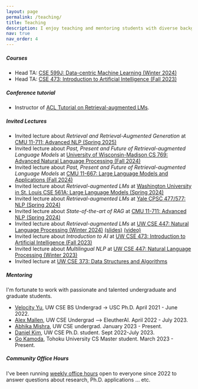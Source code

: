 ```yaml
---
layout: page
permalink: /teaching/
title: Teaching
description: I enjoy teaching and mentoring students with diverse backgrounds.
nav: true
nav_order: 4
---
```


##### Courses
- Head TA: [CSE 599J: Data-centric Machine Learning (Winter 2024)](https://koh.pw/cse599j/)
- Head TA: [CSE 473: Introduction to Artificial Intelligence (Fall 2023)](https://courses.cs.washington.edu/courses/cse473/23au/)


##### Conference tutorial
- Instructor of [ACL Tutorial on Retrieval-augmented LMs](https://acl2023-retrieval-lm.github.io/?utm_source=pocket_saves).


##### Invited Lectures
- Invited lecture about *Retrieval and Retrieval-Augmented Generation* at [CMU 11-711: Advanced NLP (Spring 2025)](https://cmu-l3.github.io/anlp-spring2025/)
- Invited lecture about *Past, Present and Future of Retrieval-augmented Language Models* at [University of Wisconsin-Madison CS 769: Advanced Natural Language Processing (Fall 2024)](https://junjiehu.github.io/cs769-fall24/lectures/)
- Invited lecture about *Past, Present and Future of Retrieval-augmented Language Models* at [CMU 11-667: Large Language Models and Applications (Fall 2024)](https://cmu-llms.org/)
- Invited lecture about *Retrieval-augmented LMs* at [Washington University in St. Louis CSE 561A: Large Language Models (Spring 2024)](https://teapot123.github.io/CSE561A_2024sp/)
- Invited lecture about *Retrieval-augmented LMs* at [Yale CPSC 477/577: NLP (Spring 2024)](https://yale-nlp.github.io/cpsc477/)
- Invited lecture about *State-of-the-art of RAG* at [CMU 11-711: Advanced NLP (Spring 2024)](https://phontron.com/class/anlp2024/)
- Invited lecture about *Retrieval-augmented LMs* at [UW CSE 447: Natural Language Processing (Winter 2024)](https://courses.cs.washington.edu/courses/cse447/24wi/) [(slides)](assets/pdf/akari_ralm_lecture_final.pdf) [(video)](https://drive.google.com/file/d/1iOnY-2hzr59ktuWu8hzouWZJsw_YsuvN/view?usp=drive_link)
- Invited lecture about *Introduction to AI* at [UW CSE 473: Introduction to Artificial Intelligence (Fall 2023)](https://courses.cs.washington.edu/courses/cse447/24wi/)
- Invited lecture about *Multilingual NLP* at [UW CSE 447: Natural Language Processing (Winter 2023)](https://courses.cs.washington.edu/courses/cse447/23wi/)
- Invited lecture at [UW CSE 373: Data Structures and Algorithms](https://courses.cs.washington.edu/courses/cse373/22au/)

##### Mentoring
I'm fortunate to work with passionate and talented undergraduate and graduate students.
- [Velocity Yu](https://velocitycavalry.github.io/), UW CSE BS Undergrad -> USC Ph.D. April 2021 - June 2022.
- [Alex Mallen](https://www.linkedin.com/in/alex-mallen-815b01176/), UW CSE Undergrad --> EleutherAI. April 2022 - July 2023.
- [Abhika Mishra](https://abhika-m.github.io/), UW CSE undergrad. January 2023 - Present.
- [Daniel Kim](https://danieljkim0118.github.io/), UW CSE Ph.D. student. Sept 2022-July 2023.
- [Go Kamoda](https://gokamoda.github.io/), Tohoku University CS Master student. March 2023 - Present.

##### Community Office Hours

I've been running [weekly office hours](https://calendly.com/akari-asai/office-hour) open to everyone since 2022 to answer questions about research, Ph.D. applications ... etc.
